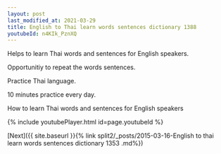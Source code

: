 ```yaml
---
layout: post
last_modified_at: 2021-03-29
title: English to Thai learn words sentences dictionary 1388 
youtubeId: n4KIk_PznXQ
---
```

 
 
Helps to learn Thai words and sentences for English speakers.

Opportunitiy to repeat the words sentences. 

Practice Thai language. 
 
10 minutes practice every day. 
 
How to learn Thai words and sentences for English speakers 
 
{% include youtubePlayer.html id=page.youtubeId %}
 
 
[Next]({{ site.baseurl }}{% link  split2/_posts/2015-03-16-English to thai learn words sentences dictionary 1353 .md%})
 
